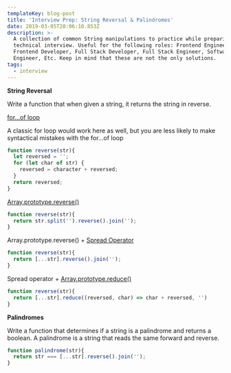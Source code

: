 ```yaml
---
templateKey: blog-post
title: 'Interview Prep: String Reversal & Palindromes'
date: 2019-03-05T20:06:10.853Z
description: >-
  A collection of common String manipulations to practice while preparing for a
  technical interview. Useful for the following roles: Frontend Engineer,
  Frontend Developer, Full Stack Developer, Full Stack Engineer, Software
  Engineer, Etc. Keep in mind that these are not the only solutions.
tags:
  - interview
---
```

**String Reversal**

Write a function that when given a string, it returns the string in reverse.

[for...of loop](https://developer.mozilla.org/en-US/docs/Web/JavaScript/Reference/Statements/for...of) 

A classic for loop would work here as well, but you are less likely to make syntactical mistakes with the for...of loop
```js
function reverse(str){
  let reversed = '';
  for (let char of str) {
    reversed = character + reversed;
  }
  return reversed;
}
```

[Array.prototype.reverse()](https://developer.mozilla.org/en-US/docs/Web/JavaScript/Reference/Global_Objects/Array/reverse)
```js
function reverse(str){
  return str.split('').reverse().join('');
}
```
Array.prototype.reverse() + [Spread Operator](https://developer.mozilla.org/en-US/docs/Web/JavaScript/Reference/Operators/Spread_syntax)
```js
function reverse(str){
  return [...str].reverse().join('');
}
```
Spread operator + [Array.prototype.reduce()](https://developer.mozilla.org/en-US/docs/Web/JavaScript/Reference/Global_Objects/Array/Reduce)
```js
function reverse(str){
  return [...str].reduce((reversed, char) => char + reversed, '')
}
```

**Palindromes**

Write a function that determines if a string is a palindrome and returns a boolean. A palindrome is a string that reads the same forward and reverse.
```js
function palindrome(str){
  return str === [...str].reverse().join('');
}
```
